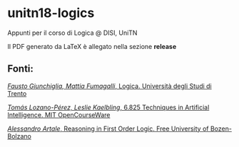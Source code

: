 # unitn18-logics
Appunti per il corso di Logica @ DISI, UniTN

Il PDF generato da LaTeX è allegato nella sezione **release**

## Fonti:

[*Fausto Giunchiglia, Mattia Fumagalli*, Logica. Università degli Studi di Trento](http://knowdive.disi.unitn.it/wordpress/logic/)

[*Tomás Lozano-Pérez, Leslie Kaelbling*, 6.825 Techniques in Artificial Intelligence. MIT OpenCourseWare](https://ocw.mit.edu/courses/electrical-engineering-and-computer-science/6-825-techniques-in-artificial-intelligence-sma-5504-fall-2002/lecture-notes/) 

[*Alessandro Artale*, Reasoning in First Order Logic. Free University of Bozen-Bolzano](https://www.inf.unibz.it/~artale/DML/Lectures/Logic/slides5-fol-2.pdf)
